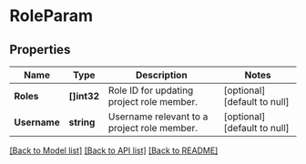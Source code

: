 # RoleParam

## Properties
Name | Type | Description | Notes
------------ | ------------- | ------------- | -------------
**Roles** | **[]int32** | Role ID for updating project role member. | [optional] [default to null]
**Username** | **string** | Username relevant to a project role member. | [optional] [default to null]

[[Back to Model list]](../README.md#documentation-for-models) [[Back to API list]](../README.md#documentation-for-api-endpoints) [[Back to README]](../README.md)


